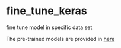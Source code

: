 # fine_tune_keras
fine tune model in specific data set

The pre-trained models are provided in [here](https://pan.baidu.com/s/1u9JSOksuf85HnA1Y9SONtA)
